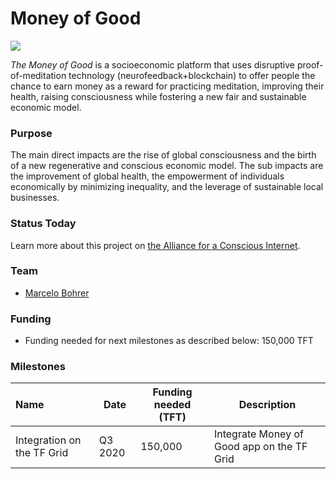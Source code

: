 # Money of Good

![](https://www.consciousinternet.org/threefold/info/projects/money_of_good/money_of_good.jpg)

*The Money of Good* is a socioeconomic platform that uses disruptive proof-of-meditation technology (neurofeedback+blockchain) to offer people the chance to earn money as a reward for practicing meditation, improving their health, raising consciousness while fostering a new fair and sustainable economic model.

### Purpose

The main direct impacts are the rise of global consciousness and the birth of a new regenerative and conscious economic model. The sub impacts are the improvement of global health, the empowerment of individuals economically by minimizing inequality, and the leverage of sustainable local businesses.

### Status Today



Learn more about this project on [the Alliance for a Conscious Internet](https://www.consciousinternet.org/index.html#/projects/Money%20of%20Good).

### Team

- [Marcelo Bohrer](https://www.consciousinternet.org/#/people/marcelo_bohrer)

### Funding

- Funding needed for next milestones as described below: 150,000 TFT

### Milestones

| Name         | Date   | Funding needed (TFT) | Description
|:-------------|--------|-------------|-----------------|
| Integration on the TF Grid | Q3 2020 |  150,000 | Integrate Money of Good app on the TF Grid |